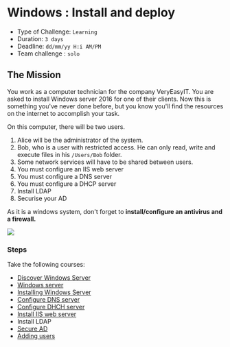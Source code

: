 # Windows : Install and deploy

- Type of Challenge: `Learning` 
- Duration: `3 days`
- Deadline: `dd/mm/yy H:i AM/PM`
- Team challenge : `solo`

## The Mission
You work as a computer technician for the company VeryEasyIT. You are asked to install Windows server 2016 for one of their clients. 
Now this is something you've never done before, but you know you'll find the resources on the internet to accomplish your task.  

On this computer, there will be two users. 
1. Alice will be the administrator of the system. 
2. Bob, who is a user with restricted access. 
He can only read, write and execute files in his ``/Users/Bob`` folder.
3. Some network services will have to be shared between users.
4. You must configure an IIS web server 
5. You must configure a DNS server
6. You must configure a DHCP server
7. Install LDAP
8. Securise your AD


As it is a windows system, don't forget to **install/configure an antivirus and a firewall.**

![](https://d1fmx1rbmqrxrr.cloudfront.net/cnet/i/edit/2016/02/windows-3-1-archive.png)

### Steps
Take the following courses: 
* [Discover Windows Server](https://openclassrooms.com/en/courses/7710301-manage-windows-server/7802999-discover-windows-server)
* [Windows server](https://openclassrooms.com/en/courses/7710301-manage-windows-server)
* [Installing Windows Server](https://www.youtube.com/watch?v=eFK656ubKi4)
* [Configure DNS server](https://learn.microsoft.com/en-us/windows-server/networking/dns/quickstart-install-configure-dns-server?tabs=gui)
* [Configure DHCH server](https://learn.microsoft.com/en-us/windows-server/networking/technologies/dhcp/quickstart-install-configure-dhcp-server?tabs=gui)
* [Install IIS web server](https://www.techtarget.com/searchwindowsserver/video/How-to-install-and-test-Windows-Server-2019-IIS)
* Install LDAP
* [Secure AD](https://infrasos.com/how-to-setup-active-directory-on-windows-server-2022/)
* [Adding users](https://www.server-world.info/en/note?os=Windows_Server_2019&p=active_directory&f=4#:~:text=Active%20Directory%20%3A%20Add%20User%20Accounts2019%2F02%2F21&text=Run%20%5BServer%20Manager%5D%20and%20click,Active%20Directory%20Users%20and%20Conputers%5D.&text=Right%2DClick%20%5BUsers%5D%20on,New%5D%20%2D%20%5BUser%5D.&text=Input%20Username%20and%20Logon%20name%20for%20a%20new%20user.&text=Set%20initial%20password%20for%20a%20new%20User.](https://www.server-world.info/en/note?os=Windows_Server_2019&p=active_directory&f=4)https://www.server-world.info/en/note?os=Windows_Server_2019&p=active_directory&f=4)
